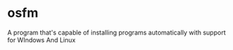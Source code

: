 # osfm
A program that's capable of installing programs automatically with support for WIndows And Linux
